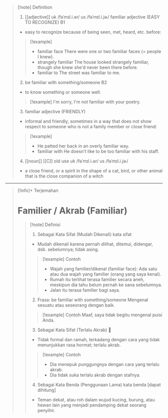 >[!note] Definition
>1. [[adjective]]
uk  /fəˈmɪl.i.ər/ us  /fəˈmɪl.i.jɚ/
familiar adjective (EASY TO RECOGNIZE)
B1
>- easy to recognize because of being seen, met, heard, etc. before:
> > [!example] 
> > - familiar face There were one or two familiar faces (= people I knew).
> > - strangely familiar The house looked strangely familiar, though she knew she'd never been there before.
> > - familiar to The street was familiar to me.
> >   
>2. be familiar with something/someone
>   B2
>- to know something or someone well:
> > [!example] 
> > I'm sorry, I'm not familiar with your poetry.
>3. familiar adjective (FRIENDLY)
>- informal and friendly, sometimes in a way that does not show respect to someone who is not a family member or close friend:
> > [!example] 
> > - He patted her back in an overly familiar way.
> > - familiar with He doesn't like to be too familiar with his staff.
>4. [[noun]] [[C]]   old use
uk  /fəˈmɪl.i.ər/ us  /fəˈmɪl.i.jɚ/
>- a close friend, or a spirit in the shape of a cat, bird, or other animal that is the close companion of a witch


---

>[!info]+ Terjemahan
> # Familier / Akrab (Familiar)
> > [!note] Definisi
> > 1. Sebagai Kata Sifat (Mudah Dikenali)
kata sifat
> > - Mudah dikenali karena pernah dilihat, ditemui, didengar, dsb. sebelumnya; tidak asing.
> > > [!example] Contoh
> > > - Wajah yang familier/dikenal (familiar face): Ada satu atau dua wajah yang familier (orang yang saya kenal).
> > > - Rumah itu terlihat terasa familier secara aneh, meskipun dia tahu belum pernah ke sana sebelumnya.
> > > - Jalan itu terasa familier bagi saya.
> > 2. Frasa: be familiar with something/someone
> > Mengenal sesuatu atau seseorang dengan baik.
> > > [!example] Contoh
> > > Maaf, saya tidak begitu mengenal puisi Anda.
> > 3. Sebagai Kata Sifat (Terlalu Akrab) 🤗
> > - Tidak formal dan ramah, terkadang dengan cara yang tidak menunjukkan rasa hormat; terlalu akrab.
> > > [!example] Contoh
> > > - Dia menepuk punggungnya dengan cara yang terlalu akrab.
> > > - Dia tidak suka terlalu akrab dengan stafnya.
> > 4. Sebagai Kata Benda (Penggunaan Lama)
> >    kata benda [dapat dihitung]
> > - Teman dekat, atau roh dalam wujud kucing, burung, atau hewan lain yang menjadi pendamping dekat seorang penyihir.





